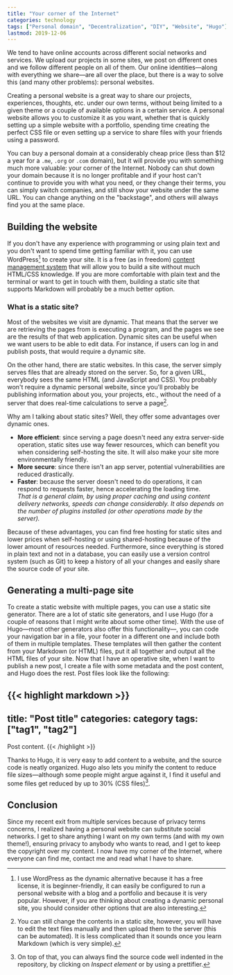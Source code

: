 ```yaml
---
title: "Your corner of the Internet"
categories: technology
tags: ["Personal domain", "Decentralization", "DIY", "Website", "Hugo"]
lastmod: 2019-12-06
---
```

We tend to have online accounts across different social networks and services. We upload our projects in some sites, we post on different ones and we follow different people on all of them. Our online identities—along with everything we share—are all over the place, but there is a way to solve this (and many other problems): personal websites.

Creating a personal website is a great way to share our projects, experiences, thoughts, etc. under our own terms, without being limited to a given theme or a couple of available options in a certain service. A personal website allows you to customize it as you want, whether that is quickly setting up a simple website with a portfolio, spending time creating the perfect CSS file or even setting up a service to share files with your friends using a password.

You can buy a personal domain at a considerably cheap price (less than $12 a year for a `.me`, `.org` or `.com` domain), but it will provide you with something much more valuable: your corner of the Internet. Nobody can shut down your domain because it is no longer profitable and if your host can't continue to provide you with what you need, or they change their terms, you can simply switch companies, and still show your website under the same URL. You can change anything on the "backstage", and others will always find you at the same place.

## Building the website

If you don't have any experience with programming or using plain text and you don't want to spend time getting familiar with it, you can use WordPress[^wp] to create your site. It is a free (as in freedom) [content management system](https://en.wikipedia.org/wiki/Content_management_system) that will allow you to build a site without much HTML/CSS knowledge. If you are more comfortable with plain text and the terminal or want to get in touch with them, building a static site that supports Markdown will probably be a much better option.

[^wp]: I use WordPress as the dynamic alternative because it has a free license, it is beginner-friendly, it can easily be configured to run a personal website with a blog and a portfolio and because it is very popular. However, if you are thinking about creating a dynamic personal site, you should consider other options that are also interesting.

### What is a static site?

Most of the websites we visit are dynamic. That means that the server we are retrieving the pages from is executing a program, and the pages we see are the results of that web application. Dynamic sites can be useful when we want users to be able to edit data. For instance, if users can log in and publish posts, that would require a dynamic site.

On the other hand, there are static websites. In this case, the server simply serves files that are already stored on the server. So, for a given URL, everybody sees the same HTML (and JavaScript and CSS). You probably won't require a dynamic personal website, since you'll probably be publishing information about you, your projects, etc., without the need of a server that does real-time calculations to serve a page[^static].

[^static]: You can still change the contents in a static site, however, you will have to edit the text files manually and then upload them to the server (this can be automated). It is less complicated than it sounds once you learn Markdown (which is very simple).

Why am I talking about static sites? Well, they offer some advantages over dynamic ones.

 - **More efficient**: since serving a page doesn't need any extra server-side operation, static sites use way fewer resources, which can benefit you when considering self-hosting the site. It will also make your site more environmentally friendly.
 - **More secure**: since there isn't an app server, potential vulnerabilities are reduced drastically.
 - **Faster**: because the server doesn't need to do operations, it can respond to requests faster, hence accelerating the loading time.\
 *That is a general claim, by using proper caching and using content delivery networks, speeds can change considerably. It also depends on the number of plugins installed (or other operations made by the server).*

Because of these advantages, you can find free hosting for static sites and lower prices when self-hosting or using shared-hosting because of the lower amount of resources needed. Furthermore, since everything is stored in plain text and not in a database, you can easily use a version control system (such as Git) to keep a history of all your changes and easily share the source code of your site.

## Generating a multi-page site

To create a static website with multiple pages, you can use a static site generator. There are a lot of static site generators, and I use Hugo (for a couple of reasons that I might write about some other time). With the use of Hugo—most other generators also offer this functionality—, you can code your navigation bar in a file, your footer in a different one and include both of them in multiple templates. These templates will then gather the content from your Markdown (or HTML) files, put it all together and output all the HTML files of your site. Now that I have an operative site, when I want to publish a new post, I create a file with some metadata and the post content, and Hugo does the rest. Post files look like the following:

{{< highlight markdown >}}
---
title: "Post title"
categories: category
tags: ["tag1", "tag2"]
---

Post content.
{{< /highlight >}}

Thanks to Hugo, it is very easy to add content to a website, and the source code is neatly organized. Hugo also lets you minify the content to reduce file sizes—although some people might argue against it, I find it useful and some files get reduced by up to 30% (CSS files)[^minify].

[^minify]: On top of that, you can always find the source code well indented in the repository, by clicking on *Inspect element* or by using a prettifier.

## Conclusion

Since my recent exit from multiple services because of privacy terms concerns, I realized having a personal website can substitute social networks. I get to share anything I want on my own terms (and with my own theme!), ensuring privacy to anybody who wants to read, and I get to keep the copyright over my content. I now have my corner of the Internet, where everyone can find me, contact me and read what I have to share.
